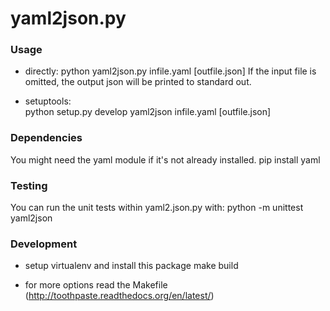 # yaml2json.py

### Usage
* directly: 
    python yaml2json.py infile.yaml [outfile.json]
    If the input file is omitted, the output json will be printed to standard out.

* setuptools:    
    python setup.py develop
    yaml2json infile.yaml [outfile.json]

### Dependencies
You might need the yaml module if it's not already installed.
    pip install yaml

### Testing
You can run the unit tests within yaml2.json.py with:
    python -m unittest  yaml2json

### Development
* setup virtualenv and install this package
    make build

* for more options read the Makefile (http://toothpaste.readthedocs.org/en/latest/)
